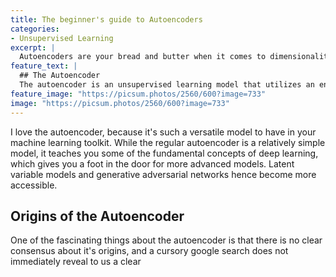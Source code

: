 ```yaml
---
title: The beginner's guide to Autoencoders
categories:
- Unsupervised Learning
excerpt: |
  Autoencoders are your bread and butter when it comes to dimensionality reduction and feature extraction. This blog post explains in detail their inner workings.
feature_text: |
  ## The Autoencoder
  The autoencoder is an unsupervised learning model that utilizes an encoder and a decoder to learn a latent representation of data.
feature_image: "https://picsum.photos/2560/600?image=733"
image: "https://picsum.photos/2560/600?image=733"
---
```


I love the autoencoder, because it's such a versatile model to have in your machine learning toolkit. While the regular autoencoder is a relatively simple model, it teaches you some of the fundamental concepts of deep learning, which gives you a foot in the door for more advanced models. Latent variable models and generative adversarial networks hence become more accessible.

## Origins of the Autoencoder
One of the fascinating things about the autoencoder is that there is no clear consensus about it's origins, and a cursory google search does not immediately reveal to us a clear 


